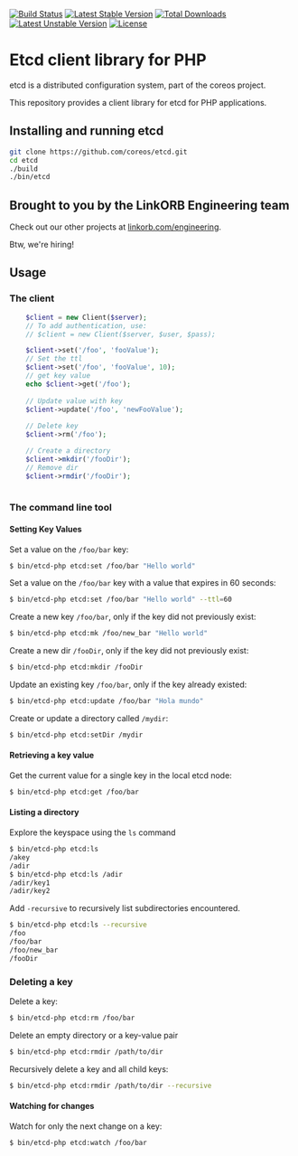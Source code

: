 [![Build Status](https://travis-ci.org/linkorb/etcd-php.png?branch=master)](https://travis-ci.org/linkorb/etcd-php)
[![Latest Stable Version](https://poser.pugx.org/linkorb/etcd-php/v/stable.png)](https://packagist.org/packages/linkorb/etcd-php)
[![Total Downloads](https://poser.pugx.org/linkorb/etcd-php/downloads.png)](https://packagist.org/packages/linkorb/etcd-php)
[![Latest Unstable Version](https://poser.pugx.org/linkorb/etcd-php/v/unstable.png)](https://packagist.org/packages/linkorb/etcd-php) 
[![License](https://poser.pugx.org/linkorb/etcd-php/license.png)](https://packagist.org/packages/linkorb/etcd-php)

# Etcd client library for PHP

etcd is a distributed configuration system, part of the coreos project.

This repository provides a client library for etcd for PHP applications.

## Installing and running etcd

```bash
git clone https://github.com/coreos/etcd.git
cd etcd
./build
./bin/etcd
````

## Brought to you by the LinkORB Engineering team

Check out our other projects at [linkorb.com/engineering](http://www.linkorb.com/engineering).

Btw, we're hiring!


## Usage

### The client

```php
    $client = new Client($server);
    // To add authentication, use:
    // $client = new Client($server, $user, $pass);

    $client->set('/foo', 'fooValue');
    // Set the ttl
    $client->set('/foo', 'fooValue', 10);
    // get key value
    echo $client->get('/foo');
    
    // Update value with key
    $client->update('/foo', 'newFooValue');
    
    // Delete key
    $client->rm('/foo');

    // Create a directory
    $client->mkdir('/fooDir');
    // Remove dir
    $client->rmdir('/fooDir');
    
```

### The command line tool

#### Setting Key Values

Set a value on the `/foo/bar` key:

```bash
$ bin/etcd-php etcd:set /foo/bar "Hello world"
```

Set a value on the `/foo/bar` key with a value that expires in 60 seconds:

```bash
$ bin/etcd-php etcd:set /foo/bar "Hello world" --ttl=60
```

Create a new key `/foo/bar`, only if the key did not previously exist:

```bash
$ bin/etcd-php etcd:mk /foo/new_bar "Hello world"
```

Create a new dir `/fooDir`, only if the key did not previously exist:

```bash
$ bin/etcd-php etcd:mkdir /fooDir
```

Update an existing key `/foo/bar`, only if the key already existed:

```bash
$ bin/etcd-php etcd:update /foo/bar "Hola mundo"
```

Create or update a directory called `/mydir`:

```bash
$ bin/etcd-php etcd:setDir /mydir
```


#### Retrieving a key value

Get the current value for a single key in the local etcd node:

```bash
$ bin/etcd-php etcd:get /foo/bar
```

#### Listing a directory

Explore the keyspace using the `ls` command

```bash
$ bin/etcd-php etcd:ls
/akey
/adir
$ bin/etcd-php etcd:ls /adir
/adir/key1
/adir/key2
```

Add `-recursive` to recursively list subdirectories encountered.

```bash
$ bin/etcd-php etcd:ls --recursive
/foo
/foo/bar
/foo/new_bar
/fooDir
```


### Deleting a key

Delete a key:

```bash
$ bin/etcd-php etcd:rm /foo/bar
```

Delete an empty directory or a key-value pair

```bash
$ bin/etcd-php etcd:rmdir /path/to/dir 
```

Recursively delete a key and all child keys:

```bash
$ bin/etcd-php etcd:rmdir /path/to/dir --recursive
```

#### Watching for changes

Watch for only the next change on a key:

```bash
$ bin/etcd-php etcd:watch /foo/bar
```
